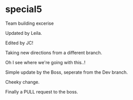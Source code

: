# special5
Team building excerise

Updated by Leila.

Edited by JC!

Taking new directions from a different branch.


Oh I see where we're going with this..!

Simple update by the Boss, seperate from the Dev branch.

Cheeky change.



Finally a PULL request to the boss.

